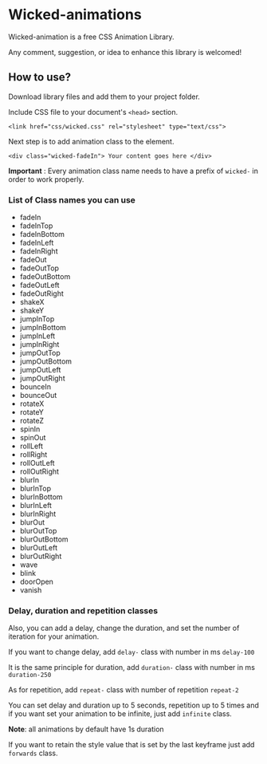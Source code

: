 # Wicked-animations

Wicked-animation is a free CSS Animation Library.

Any comment, suggestion, or idea to enhance this library is welcomed!

## How to use?

Download library files and add them to your project folder.

Include CSS file to your document's `<head>` section.

`<link href="css/wicked.css" rel="stylesheet" type="text/css"> `

Next step is to add animation class to the element.

`<div class="wicked-fadeIn"> Your content goes here </div>`

**Important** : Every animation class name needs to have a prefix of `wicked-` in order to work properly.

### List of Class names you can use

- fadeIn
- fadeInTop
- fadeInBottom
- fadeInLeft
- fadeInRight
- fadeOut
- fadeOutTop
- fadeOutBottom
- fadeOutLeft
- fadeOutRight
- shakeX
- shakeY
- jumpInTop
- jumpInBottom
- jumpInLeft
- jumpInRight
- jumpOutTop
- jumpOutBottom
- jumpOutLeft
- jumpOutRight
- bounceIn
- bounceOut
- rotateX
- rotateY
- rotateZ
- spinIn
- spinOut
- rollLeft
- rollRight
- rollOutLeft
- rollOutRight
- blurIn
- blurInTop
- blurInBottom
- blurInLeft
- blurInRight
- blurOut
- blurOutTop
- blurOutBottom
- blurOutLeft
- blurOutRight
- wave
- blink
- doorOpen
- vanish

### Delay, duration and repetition classes

Also, you can add a delay, change the duration, and set the number of iteration for your animation.

If you want to change delay, add `delay-` class with number in ms `delay-100`

It is the same principle for duration, add `duration-` class with number in ms `duration-250`

As for repetition, add `repeat-` class with number of repetition `repeat-2`

You can set delay and duration up to 5 seconds, repetition up to 5 times and if you want set your animation to be infinite,
just add `infinite` class.

**Note**: all animations by default have 1s duration

If you want to retain the style value that is set by the last keyframe just add `forwards` class.
